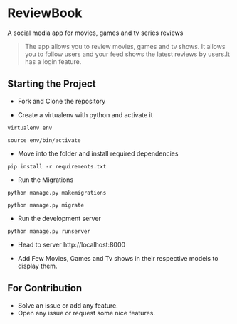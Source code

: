 # ReviewBook
A social media app for movies, games and tv series reviews

> The app allows you to review movies, games and tv shows. It allows you to follow users and your feed shows the latest reviews by users.It has a login feature. 

##  Starting the Project 

* Fork and Clone the repository


* Create a virtualenv with python and activate it
```
virtualenv env

source env/bin/activate
```

* Move into the folder and install required dependencies
```
pip install -r requirements.txt
```

* Run the Migrations
```
python manage.py makemigrations

python manage.py migrate

``` 
* Run the development server 
```
python manage.py runserver

```
* Head to server http://localhost:8000

* Add Few Movies, Games and Tv shows in their respective models to display them.

## For Contribution

* Solve an issue or add any feature.
* Open any issue or request some nice features.

